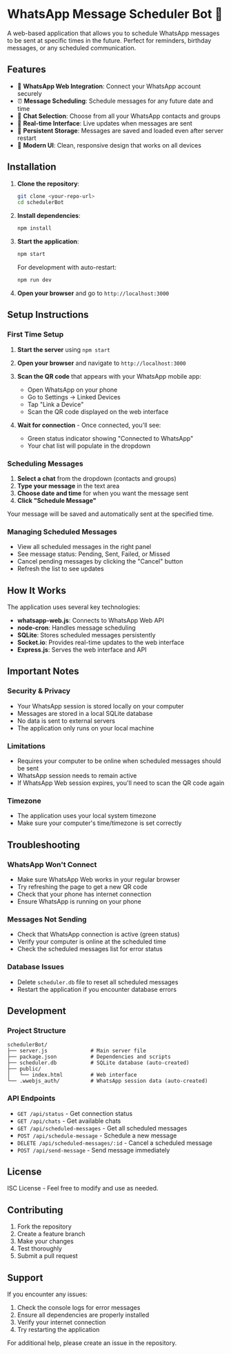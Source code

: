 # WhatsApp Message Scheduler Bot 📱

A web-based application that allows you to schedule WhatsApp messages to be sent at specific times in the future. Perfect for reminders, birthday messages, or any scheduled communication.

## Features

- 🔗 **WhatsApp Web Integration**: Connect your WhatsApp account securely
- ⏰ **Message Scheduling**: Schedule messages for any future date and time
- 💬 **Chat Selection**: Choose from all your WhatsApp contacts and groups
- 📱 **Real-time Interface**: Live updates when messages are sent
- 💾 **Persistent Storage**: Messages are saved and loaded even after server restart
- 🎨 **Modern UI**: Clean, responsive design that works on all devices

## Installation

1. **Clone the repository**:
   ```bash
   git clone <your-repo-url>
   cd schedulerBot
   ```

2. **Install dependencies**:
   ```bash
   npm install
   ```

3. **Start the application**:
   ```bash
   npm start
   ```
   
   For development with auto-restart:
   ```bash
   npm run dev
   ```

4. **Open your browser** and go to `http://localhost:3000`

## Setup Instructions

### First Time Setup

1. **Start the server** using `npm start`
2. **Open your browser** and navigate to `http://localhost:3000`
3. **Scan the QR code** that appears with your WhatsApp mobile app:
   - Open WhatsApp on your phone
   - Go to Settings → Linked Devices
   - Tap "Link a Device"
   - Scan the QR code displayed on the web interface

4. **Wait for connection** - Once connected, you'll see:
   - Green status indicator showing "Connected to WhatsApp"
   - Your chat list will populate in the dropdown

### Scheduling Messages

1. **Select a chat** from the dropdown (contacts and groups)
2. **Type your message** in the text area
3. **Choose date and time** for when you want the message sent
4. **Click "Schedule Message"**

Your message will be saved and automatically sent at the specified time.

### Managing Scheduled Messages

- View all scheduled messages in the right panel
- See message status: Pending, Sent, Failed, or Missed
- Cancel pending messages by clicking the "Cancel" button
- Refresh the list to see updates

## How It Works

The application uses several key technologies:

- **whatsapp-web.js**: Connects to WhatsApp Web API
- **node-cron**: Handles message scheduling
- **SQLite**: Stores scheduled messages persistently
- **Socket.io**: Provides real-time updates to the web interface
- **Express.js**: Serves the web interface and API

## Important Notes

### Security & Privacy
- Your WhatsApp session is stored locally on your computer
- Messages are stored in a local SQLite database
- No data is sent to external servers
- The application only runs on your local machine

### Limitations
- Requires your computer to be online when scheduled messages should be sent
- WhatsApp session needs to remain active
- If WhatsApp Web session expires, you'll need to scan the QR code again

### Timezone
- The application uses your local system timezone
- Make sure your computer's time/timezone is set correctly

## Troubleshooting

### WhatsApp Won't Connect
- Make sure WhatsApp Web works in your regular browser
- Try refreshing the page to get a new QR code
- Check that your phone has internet connection
- Ensure WhatsApp is running on your phone

### Messages Not Sending
- Check that WhatsApp connection is active (green status)
- Verify your computer is online at the scheduled time
- Check the scheduled messages list for error status

### Database Issues
- Delete `scheduler.db` file to reset all scheduled messages
- Restart the application if you encounter database errors

## Development

### Project Structure
```
schedulerBot/
├── server.js              # Main server file
├── package.json           # Dependencies and scripts
├── scheduler.db           # SQLite database (auto-created)
├── public/
│   └── index.html         # Web interface
└── .wwebjs_auth/          # WhatsApp session data (auto-created)
```

### API Endpoints
- `GET /api/status` - Get connection status
- `GET /api/chats` - Get available chats
- `GET /api/scheduled-messages` - Get all scheduled messages
- `POST /api/schedule-message` - Schedule a new message
- `DELETE /api/scheduled-messages/:id` - Cancel a scheduled message
- `POST /api/send-message` - Send message immediately

## License

ISC License - Feel free to modify and use as needed.

## Contributing

1. Fork the repository
2. Create a feature branch
3. Make your changes
4. Test thoroughly
5. Submit a pull request

## Support

If you encounter any issues:
1. Check the console logs for error messages
2. Ensure all dependencies are properly installed
3. Verify your internet connection
4. Try restarting the application

For additional help, please create an issue in the repository.
